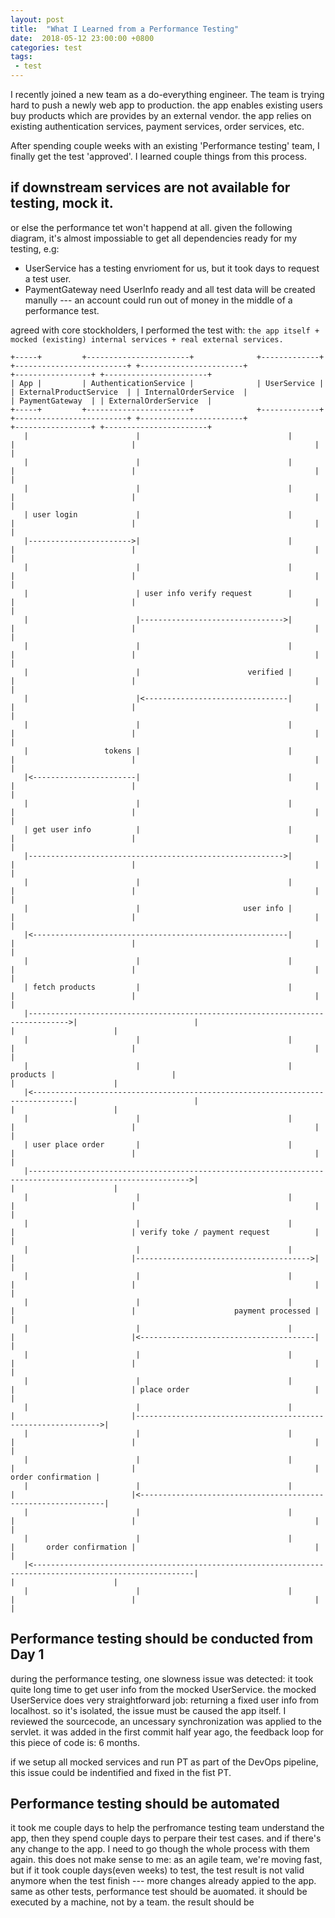 ```yaml
---
layout: post
title:  "What I Learned from a Performance Testing"
date:  2018-05-12 23:00:00 +0800
categories: test
tags:
 - test
---
```


I recently joined a new team as a do-everything engineer. The team is trying hard to push a newly web app to production. the app enables existing users buy products which are provides by an external vendor. the app  relies on existing authentication services, payment services, order services, etc. 

After spending couple weeks with an existing 'Performance testing' team, I finally get the test 'approved'. I learned couple things from this process. 

## if downstream services are not available for testing, mock it. 

or else the performance tet won't happend at all. given the following diagram, it's almost impossiable to get all dependencies ready for my testing, e.g:
 - UserService has a testing envrioment for us, but it took days to request a test user. 
 - PaymentGateway need UserInfo ready and all test data will be created manully --- an account could run out of money in the middle of a performance test.  
 
agreed with core stockholders, I performed the test with: `the app itself + mocked (existing) internal services + real external services. `

```
+-----+         +-----------------------+              +-------------+ +-------------------------+ +-----------------------+                   +-----------------+ +-----------------------+
| App |         | AuthenticationService |              | UserService | | ExternalProductService  | | InternalOrderService  |                   | PaymentGateway  | | ExternalOrderService  |
+-----+         +-----------------------+              +-------------+ +-------------------------+ +-----------------------+                   +-----------------+ +-----------------------+
   |                        |                                 |                     |                          |                                        |                      |
   |                        |                                 |                     |                          |                                        |                      |
   |                        |                                 |                     |                          |                                        |                      |
   | user login             |                                 |                     |                          |                                        |                      |
   |----------------------->|                                 |                     |                          |                                        |                      |
   |                        |                                 |                     |                          |                                        |                      |
   |                        | user info verify request        |                     |                          |                                        |                      |
   |                        |-------------------------------->|                     |                          |                                        |                      |
   |                        |                                 |                     |                          |                                        |                      |
   |                        |                        verified |                     |                          |                                        |                      |
   |                        |<--------------------------------|                     |                          |                                        |                      |
   |                        |                                 |                     |                          |                                        |                      |
   |                 tokens |                                 |                     |                          |                                        |                      |
   |<-----------------------|                                 |                     |                          |                                        |                      |
   |                        |                                 |                     |                          |                                        |                      |
   | get user info          |                                 |                     |                          |                                        |                      |
   |--------------------------------------------------------->|                     |                          |                                        |                      |
   |                        |                                 |                     |                          |                                        |                      |
   |                        |                       user info |                     |                          |                                        |                      |
   |<---------------------------------------------------------|                     |                          |                                        |                      |
   |                        |                                 |                     |                          |                                        |                      |
   | fetch products         |                                 |                     |                          |                                        |                      |
   |------------------------------------------------------------------------------->|                          |                                        |                      |
   |                        |                                 |                     |                          |                                        |                      |
   |                        |                                 |            products |                          |                                        |                      |
   |<-------------------------------------------------------------------------------|                          |                                        |                      |
   |                        |                                 |                     |                          |                                        |                      |
   | user place order       |                                 |                     |                          |                                        |                      |
   |---------------------------------------------------------------------------------------------------------->|                                        |                      |
   |                        |                                 |                     |                          |                                        |                      |
   |                        |                                 |                     |                          | verify toke / payment request          |                      |
   |                        |                                 |                     |                          |--------------------------------------->|                      |
   |                        |                                 |                     |                          |                                        |                      |
   |                        |                                 |                     |                          |                      payment processed |                      |
   |                        |                                 |                     |                          |<---------------------------------------|                      |
   |                        |                                 |                     |                          |                                        |                      |
   |                        |                                 |                     |                          | place order                            |                      |
   |                        |                                 |                     |                          |-------------------------------------------------------------->|
   |                        |                                 |                     |                          |                                        |                      |
   |                        |                                 |                     |                          |                                        |   order confirmation |
   |                        |                                 |                     |                          |<--------------------------------------------------------------|
   |                        |                                 |                     |                          |                                        |                      |
   |                        |                                 |                     |       order confirmation |                                        |                      |
   |<----------------------------------------------------------------------------------------------------------|                                        |                      |
   |                        |                                 |                     |                          |                                        |                      |
   ```

## Performance testing should be conducted from Day 1

during the performance testing, one slowness issue was detected: it took quite long time to get user info from the mocked UserService. the mocked UserService does very straightforward job: returning a fixed user info from localhost. so it's isolated, the issue must be caused the app itself. 
I reviewed the sourcecode, an uncessary synchronization was applied to the servlet.  it was added in the first commit half year ago, the feedback loop for this piece of code is: 6 months.  

if we setup all mocked services and run PT as part of the DevOps pipeline, this issue could be indentified and fixed in the fist PT. 

## Performance testing should be automated

it took me couple days to help the perfromance testing team understand the app, then they spend couple days to perpare their test cases. and if there's any change to the app. I need to go though the whole process with them again. this does not make sense to me: as an agile team, we're moving fast, but if it took couple days(even weeks) to test, the test result is not valid anymore when the test finish --- more changes already appied to the app.  same as other tests, performance test should be auomated. it should be executed by a machine, not by a team. the result should be 
